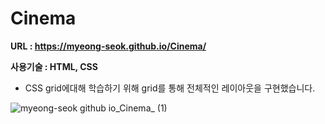 # Cinema

**URL : https://myeong-seok.github.io/Cinema/**

**사용기술 : HTML, CSS**
* CSS grid에대해 학습하기 위해 grid를 통해 전체적인 레이아웃을 구현했습니다.


![myeong-seok github io_Cinema_ (1)](https://user-images.githubusercontent.com/68632605/166460626-46e29554-38c3-40db-9a3f-91286fcac488.png)
